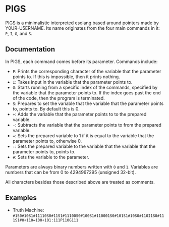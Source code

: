 # PIGS
PIGS is a minimalistic interpreted esolang based around pointers made by Y0UR-U5ERNAME. Its name originates from the four main commands in it: `P`, `I`, `G`, and `S`.

## Documentation
In PIGS, each command comes before its parameter. Commands include:
- `P`: Prints the corresponding character of the variable that the parameter points to. If this is impossible, then it prints nothing.
- `I`: Takes input in the variable that the parameter points to.
- `G`: Starts running from a specific index of the commands, specified by the variable that the parameter points to. If the index goes past the end of the code, then the program is terminated.
- `S`: Prepares to set the variable that the variable that the parameter points to, points to. By default this is 0.
- `+`: Adds the variable that the parameter points to to the prepared variable.
- `-`: Subtracts the variable that the parameter points to from the prepared variable.
- `=`: Sets the prepared variable to 1 if it is equal to the variable that the parameter points to, otherwise 0.
- `:`: Sets the prepared variable to the variable that the variable that the parameter points to, points to.
- `#`: Sets the variable to the parameter.

Parameters are always binary numbers written with `0` and `1`. Variables are numbers that can be from 0 to 4294967295 (unsigned 32-bit).

All characters besides those described above are treated as comments.

## Examples
- Truth Machine: `#1S0#10S1#11110S0#11S1#11100S0#100S1#110001S0#101S1#10S0#110I1S0#111S1#0+110=100+101:111P110G111`
